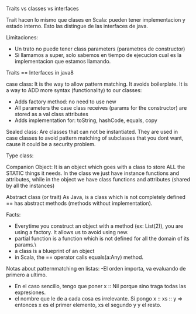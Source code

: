 Traits vs classes vs interfaces

Trait hacen lo mismo que clases en Scala: pueden tener implementacion y estado interno. Esto las distingue de las interfaces de java.

Limitaciones:
- Un trato no puede tener class parameters (parametros de constructor)
- Si llamamos a super, solo sabemos en tiempo de ejecucion cual es la implementacion que estamos llamando.

Traits == Interfaces in java8

case class:
It is the way to allow pattern matching. It avoids boilerplate. It is a way to ADD more syntax (functionality) to our classes:
- Adds factory method: no need to use new
- All parameters the case class receives (params for the constructor) are stored as a val class attributes
- Adds implementation for: toString, hashCode, equals, copy

Sealed class:
Are classes that can not be instantiated. They are used in case classes to avoid pattern matching of subclasses that you dont want, cause it could be a security problem.

Type class:

Companion Object:
It is an object which goes with a class to store ALL the STATIC things it needs. In the class we just have instance functions and attributes, while in the object we have class functions and attributes (shared by all the instances)

Abstract class (or trait)
As Java, is a class which is not completely defined == has abstract methods (methods without implementation).

Facts:
- Everytime you construct an object with a method (ex: List(2)), you are using a factory. It allows us to avoid using new.
- partial function is a function which is not defined for all the domain of its params.\
- a class is a blueprint of an object
- in Scala, the == operator calls equals(a:Any) method.


Notas about patternmatching en listas:
-El orden importa, va evaluando de primero a ultimo.
- En el caso sencillo, tengo que poner x :: Nil porque sino traga todas las expresiones.
- el nombre que le de a cada cosa es irrelevante. Si pongo x :: xs :: y => entonces x es el primer elemento, xs el segundo y y el resto.
